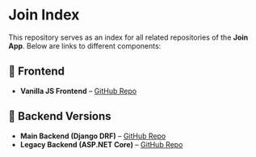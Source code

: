 # Join Index

This repository serves as an index for all related repositories of the **Join App**. Below are links to different components:

## 🎨 Frontend
- **Vanilla JS Frontend** – [GitHub Repo](https://github.com/mariuskas1/join)

## 🚀 Backend Versions
- **Main Backend (Django DRF)** – [GitHub Repo](https://github.com/mariuskas1/join_backend)
- **Legacy Backend (ASP.NET Core)** – [GitHub Repo](https://github.com/mariuskas1/JoinAPI)


